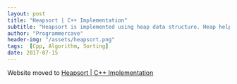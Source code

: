 ```yaml
---
layout: post
title: "Heapsort | C++ Implementation"
subtitle: "Heapsort is implemented using heap data structure. Heap helps us to represent binary tree without using any pointers. Using heap an array can be viewed as a binary tree and each node of the tree stores an element of the array."
author: "Programmercave"
header-img: "/assets/heapsort.png"
tags:  [Cpp, Algorithm, Sorting]
date: 2017-07-15
---
```


Website moved to [Heapsort | C++ Implementation](https://programmercave.com/blog/2017/07/15/C++-Implementation-of-Heapsort-(Sorting))